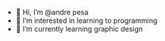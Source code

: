 - 👋 Hi, I’m @andre pesa
- 👀 I’m interested in learning to programming
- 🌱 I’m currently learning graphic design

<!---
andre-pesa/andre-pesa is a ✨ special ✨ repository because its `README.md` (this file) appears on your GitHub profile.
You can click the Preview link to take a look at your changes.
--->
